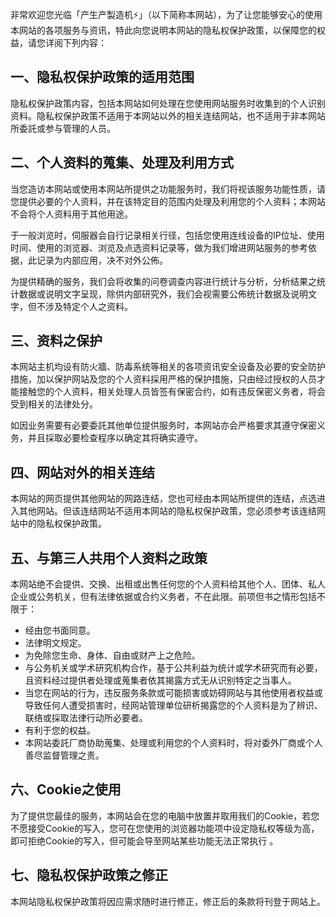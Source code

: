 非常欢迎您光临「产生产製造机⚡」（以下简称本网站），为了让您能够安心的使用本网站的各项服务与资讯，特此向您说明本网站的隐私权保护政策，以保障您的权益，请您详阅下列内容：


## 一、隐私权保护政策的适用范围

隐私权保护政策内容，包括本网站如何处理在您使用网站服务时收集到的个人识别资料。隐私权保护政策不适用于本网站以外的相关连结网站，也不适用于非本网站所委託或参与管理的人员。


## 二、个人资料的蒐集、处理及利用方式

当您造访本网站或使用本网站所提供之功能服务时，我们将视该服务功能性质，请您提供必要的个人资料，并在该特定目的范围内处理及利用您的个人资料；本网站不会将个人资料用于其他用途。

于一般浏览时，伺服器会自行记录相关行径，包括您使用连线设备的IP位址、使用时间、使用的浏览器、浏览及点选资料记录等，做为我们增进网站服务的参考依据，此记录为内部应用，决不对外公佈。

为提供精确的服务，我们会将收集的问卷调查内容进行统计与分析，分析结果之统计数据或说明文字呈现，除供内部研究外，我们会视需要公佈统计数据及说明文字，但不涉及特定个人之资料。


## 三、资料之保护

本网站主机均设有防火牆、防毒系统等相关的各项资讯安全设备及必要的安全防护措施，加以保护网站及您的个人资料採用严格的保护措施，只由经过授权的人员才能接触您的个人资料，相关处理人员皆签有保密合约，如有违反保密义务者，将会受到相关的法律处分。

如因业务需要有必要委託其他单位提供服务时，本网站亦会严格要求其遵守保密义务，并且採取必要检查程序以确定其将确实遵守。


## 四、网站对外的相关连结

本网站的网页提供其他网站的网路连结，您也可经由本网站所提供的连结，点选进入其他网站。但该连结网站不适用本网站的隐私权保护政策，您必须参考该连结网站中的隐私权保护政策。


## 五、与第三人共用个人资料之政策

本网站绝不会提供、交换、出租或出售任何您的个人资料给其他个人、团体、私人企业或公务机关，但有法律依据或合约义务者，不在此限。前项但书之情形包括不限于：

- 经由您书面同意。
- 法律明文规定。
- 为免除您生命、身体、自由或财产上之危险。
- 与公务机关或学术研究机构合作，基于公共利益为统计或学术研究而有必要，且资料经过提供者处理或蒐集者依其揭露方式无从识别特定之当事人。
- 当您在网站的行为，违反服务条款或可能损害或妨碍网站与其他使用者权益或导致任何人遭受损害时，经网站管理单位研析揭露您的个人资料是为了辨识、联络或採取法律行动所必要者。
- 有利于您的权益。
- 本网站委託厂商协助蒐集、处理或利用您的个人资料时，将对委外厂商或个人善尽监督管理之责。


## 六、Cookie之使用

为了提供您最佳的服务，本网站会在您的电脑中放置并取用我们的Cookie，若您不愿接受Cookie的写入，您可在您使用的浏览器功能项中设定隐私权等级为高，即可拒绝Cookie的写入，但可能会导至网站某些功能无法正常执行 。


## 七、隐私权保护政策之修正

本网站隐私权保护政策将因应需求随时进行修正，修正后的条款将刊登于网站上。
